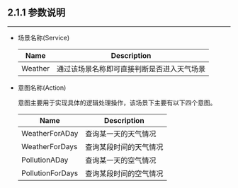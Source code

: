 ## 2.1.1 参数说明

---

* 场景名称\(Service\)

  | Name | Description |
  | --- | --- |
  | Weather | 通过该场景名称即可直接判断是否进入天气场景 |

* 意图名称\(Action\)

  意图主要用于实现具体的逻辑处理操作，该场景下主要有以下四个意图。

    | Name | Description |
    | --- | --- |
    | WeatherForADay | 查询某一天的天气情况 |
    | WeatherForDays | 查询某段时间的天气情况 |
    | PollutionADay | 查询某一天的空气情况 |
    | PollutionForDays | 查询某段时间的空气情况 |

